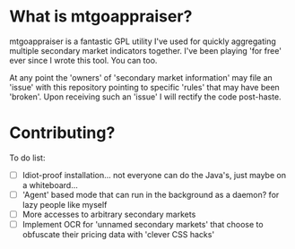 # What is mtgoappraiser?

mtgoappraiser is a fantastic GPL utility I've used for quickly aggregating multiple secondary market indicators together. I've been playing 'for free' ever since I wrote this tool. You can too.

At any point the 'owners' of 'secondary market information' may file an 'issue' with this repository pointing to specific 'rules' that may have been 'broken'. Upon receiving such an 'issue' I will rectify the code post-haste.

# Contributing?

To do list:

- [ ] Idiot-proof installation... not everyone can do the Java's, just maybe on a whiteboard...
- [ ] 'Agent' based mode that can run in the background as a daemon? for lazy people like myself
- [ ] More accesses to arbitrary secondary markets
- [ ] Implement OCR for 'unnamed secondary markets' that choose to obfuscate their pricing data with 'clever CSS hacks'
